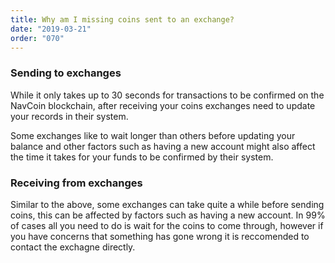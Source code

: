 ```yaml
---
title: Why am I missing coins sent to an exchange?
date: "2019-03-21"
order: "070"
---
```


### Sending to exchanges

While it only takes up to 30 seconds for transactions to be confirmed on the NavCoin blockchain, after receiving your coins exchanges need to update your records in their system.

Some exchanges like to wait longer than others before updating your balance and other factors such as having a new account might also affect the time it takes for your funds to be confirmed by their system.


### Receiving from exchanges

Similar to the above, some exchanges can take quite a while before sending coins, this can be affected by factors such as having a new account. In 99% of cases all you need to do is wait for the coins to come through, however if you have concerns that something has gone wrong it is reccomended to contact the exchagne directly.
